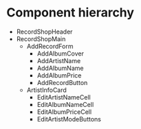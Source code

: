 # Component hierarchy

- RecordShopHeader
- RecordShopMain
    - AddRecordForm
	    - AddAlbumCover
		- AddArtistName
		- AddAlbumName
		- AddAlbumPrice
		- AddRecordButton
	- ArtistInfoCard
		- EditArtistNameCell
		- EditAlbumNameCell
		- EditAlbumPriceCell
		- EditArtistModeButtons
